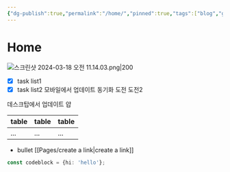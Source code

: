 ```yaml
---
{"dg-publish":true,"permalink":"/home/","pinned":true,"tags":["blog","gardenEntry"],"dgShowInlineTitle":true,"dgShowToc":true}
---
```





# Home


![스크린샷 2024-03-18 오전 11.14.03.png|200](/img/user/%EC%8A%A4%ED%81%AC%EB%A6%B0%EC%83%B7%202024-03-18%20%EC%98%A4%EC%A0%84%2011.14.03.png)
- [x] task list1
- [x] task list2
모바일에서 업데이트 동기화 도전
도전2

데스크탑에서 업데이트 얍             



| table | table | table |
| ---- | ---- | ---- |
| ... | ... | ... |
- bullet
[[Pages/create a link\|create a link]]

```ts
const codeblock = {hi: 'hello'};
```
